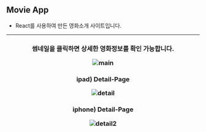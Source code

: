 ## Movie App
- React를 사용하여 만든 영화소개 사이트입니다.

<hr>

<h3 align="center"> 썸네일을 클릭하면 상세한 영화정보를 확인 가능합니다.
  
![main](https://user-images.githubusercontent.com/66048317/94666889-01a4b700-0349-11eb-84d0-fd3d21196407.jpg)

<h3 align="center"> ipad) Detail-Page 
  
![detail](https://user-images.githubusercontent.com/66048317/94666896-036e7a80-0349-11eb-890f-f32eb6e6057e.jpg)

<h3 align="center"> iphone) Detail-Page 
  
![detail2](https://user-images.githubusercontent.com/66048317/94666900-049fa780-0349-11eb-8641-926e23bc47da.jpg)
